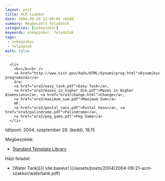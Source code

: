 ```yaml
---
layout: post
title: ACM szakkör
date: 2004-09-28 12:00:00 +0100
summary: Megbeszélt feladatok
categories: [onkepzokor]
keywords: onkepzokor, feladatok
tags:
 - onkepzokor
 - feladatok
math: false
---
```





      

      <li>
        <b></b><br />
        <a href="http://www.nist.gov/dads/HTML/dynamicprog.html">Dinamikus programozás</a>
        óra:
        <a href="ora3/easy_task.pdf">Easy Task</a>,
        <a href="ora3/mazes_in_higher_dim.pdf">Mazes in Higher Dimensions</a>, <a href="ora3/change.html">Change</a>,
        <a href="ora3/maximum_sum.pdf">Maximum Sum</a>
        HF:
        <a href="ora3/postal_vans.pdf">Postal Vans</a>, <a href="ora3/palindrome.pdf">Palindrome</a>,
        <a href="ora3/peg_game.pdf">Peg Game</a>
      </li>


Időpont: 2004. szeptember 28. (kedd), 18.15

Megbeszélek:

- [Standard Template Library](http://www.sgi.com/tech/stl/)

Házi feladat:

- [Water Tank]({{ site.baseurl }}/assets/posts/2004/2004-09-21-acm-szakkor/watertank.pdf)
